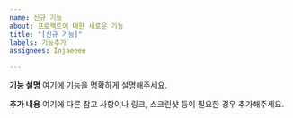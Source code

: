 ```yaml
---
name: 신규 기능
about: 프로젝트에 대한 새로운 기능
title: "[신규 기능]"
labels: 기능추가
assignees: Injaeeee

---
```


**기능 설명**
여기에 기능을 명확하게 설명해주세요.

**추가 내용**
여기에 다른 참고 사항이나 링크, 스크린샷 등이 필요한 경우 추가해주세요.
